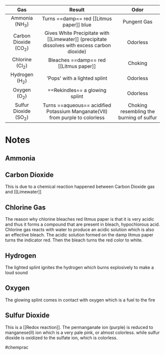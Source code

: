 |               Gas               |                                            Result                                             |                   Odor                   |
|:-------------------------------:|:---------------------------------------------------------------------------------------------:|:----------------------------------------:|
|    Ammonia (NH<sub>3</sub>)     |                           Turns ==damp== red [[Litmus paper]] blue                            |               Pungent Gas                |
| Carbon Dioxide (CO<sub>2</sub>) | Gives White Precipitate with [[Limewater]] (precipitate dissolves with excess carbon dioxide) |                 Odorless                 |
|    Chlorine (Cl<sub>2</sub>)    |                            Bleaches ==damp== red [[Litmus paper]]                             |                 Choking                  |
|    Hydrogen (H<sub>2</sub>)     |                                 'Pops' with a lighted splint                                  |                 Odorless                 |
|     Oxygen (O<sub>2</sub>)      |                                ==Rekindles== a glowing splint                                 |                 Odorless                 |
| Sulfur Dioxide (SO<sub>2</sub>) |         Turns ==aqueous== acidified Potassium Manganate(VII) from purple to colorless         | Choking resembling the burning of sulfur |

# Notes
## Ammonia

## Carbon Dioxide
This is due to a chemical reaction happened between Carbon Dioxide gas and [[Limewater]]

## Chlorine Gas
The reason why chlorine bleaches red litmus paper is that it is very acidic and thus it forms a compound that are present in bleach, hypochlorous acid. 
Chlorine gas reacts with water to produce an acidic solution which is also an effective bleach. The acidic solution formed on the damp litmus paper turns the indicator red. Then the bleach turns the red color to white.

## Hydrogen
The lighted splint ignites the hydrogen which burns explosively to make a loud sound
## Oxygen
The glowing splint comes in contact with oxygen which is a fuel to the fire
## Sulfur Dioxide
This is a [[Redox reaction]]. The permanganate ion (purple) is reduced to manganese(II) ion which is a very pale pink, or almost colorless. while sulfur dioxide is oxidized to the sulfate ion, which is colorless.

#chemprac 
